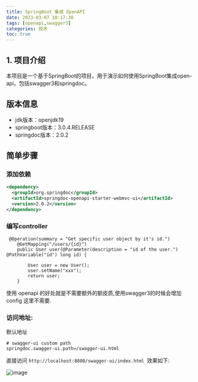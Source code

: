 ```yaml
---
title: SpringBoot 集成 OpenAPI
date: 2023-03-07 10:17:38
tags: [openapi,swagger3]
categories: 技术
toc: true
---
```

## 1. 项目介绍
本项目是一个基于SpringBoot的项目，用于演示如何使用SpringBoot集成open-api，包括swagger3和springdoc。

## 版本信息

- jdk版本：openjdk19
- springboot版本：3.0.4.RELEASE
- springdoc版本：2.0.2

## 简单步骤


### 添加依赖
    
```xml
<dependency>
  <groupId>org.springdoc</groupId>
  <artifactId>springdoc-openapi-starter-webmvc-ui</artifactId>
  <version>2.0.2</version>
</dependency>

```



### 编写controller

```
 @Operation(summary = "Get specific user object by it's id.")
    @GetMapping("/users/{id}")
    public User user(@Parameter(description = "id of the user.") @PathVariable("id") long id) {

        User user = new User();
        user.setName("xxx");
        return user;
    }
```
使用 openapi 的好处就是不需要额外的额皮质,使用swagger3的时候会增加 config 这里不需要.
### 访问地址:
默认地址

```
# swagger-ui custom path
springdoc.swagger-ui.path=/swagger-ui.html

```

直接访问
`http://localhost:8080/swagger-ui/index.html `效果如下:

![image](https://user-images.githubusercontent.com/9412449/223302078-7e443ea2-8bc0-49bb-ad23-a12046e3a290.png)
